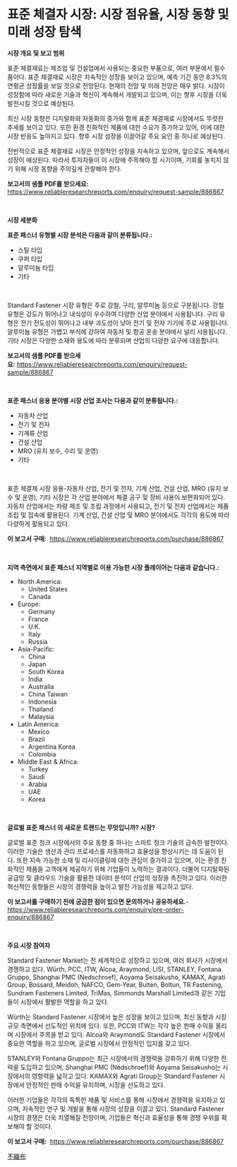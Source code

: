 <p><h1>표준 체결자 시장: 시장 점유율, 시장 동향 및 미래 성장 탐색</h1></p><p><strong>시장 개요 및 보고 범위</strong></p>
<p><p>표준 체결재료는 제조업 및 건설업에서 사용되는 중요한 부품으로, 여러 부문에서 필수품이다. 표준 체결재료 시장은 지속적인 성장을 보이고 있으며, 예측 기간 동안 8.3%의 연평균 성장률을 보일 것으로 전망된다. 현재의 전망 및 미래 전망은 매우 밝다. 시장이 성장함에 따라 새로운 기술과 혁신이 계속해서 개발되고 있으며, 이는 향후 시장을 더욱 발전시킬 것으로 예상된다.</p><p>최신 시장 동향은 디지털화와 자동화의 증가와 함께 표준 체결재료 시장에서도 뚜렷한 추세를 보이고 있다. 또한 환경 친화적인 제품에 대한 수요가 증가하고 있어, 이에 대한 시장 반응도 높아지고 있다. 향후 시장 성장을 이끌어갈 주요 요인 중 하나로 예상된다.</p><p>전반적으로 표준 체결재료 시장은 안정적인 성장을 지속하고 있으며, 앞으로도 계속해서 성장이 예상된다. 따라서 투자자들이 이 시장에 주목해야 할 시기이며, 기회를 놓치지 않기 위해 시장 동향을 주의깊게 관찰해야 한다.</p></p>
<p><strong>보고서의 샘플 PDF를 받으세요:</strong> <a href="https://www.reliableresearchreports.com/enquiry/request-sample/886867">https://www.reliableresearchreports.com/enquiry/request-sample/886867</a></p>
<p>&nbsp;</p>
<p><strong>시장 세분화</strong></p>
<p><strong>표준 패스너 유형별 시장 분석은 다음과 같이 분류됩니다.:</strong></p>
<p><ul><li>스틸 타입</li><li>쿠퍼 타입</li><li>알루미늄 타입</li><li>기타</li></ul></p>
<p>&nbsp;</p>
<p><p>Standard Fastener 시장 유형은 주로 강철, 구리, 알루미늄 등으로 구분됩니다. 강철 유형은 강도가 뛰어나고 내식성이 우수하여 다양한 산업 분야에서 사용됩니다. 구리 유형은 전기 전도성이 뛰어나고 내부 과도성이 낮아 전기 및 전자 기기에 주로 사용됩니다. 알루미늄 유형은 가볍고 부식에 강하여 자동차 및 항공 운송 분야에서 널리 사용됩니다. 기타 시장은 다양한 소재와 용도에 따라 분류되며 산업의 다양한 요구에 대응합니다.</p></p>
<p><strong>보고서의 샘플 PDF를 받으세요:</strong>&nbsp;<a href="https://www.reliableresearchreports.com/enquiry/request-sample/886867">https://www.reliableresearchreports.com/enquiry/request-sample/886867</a></p>
<p>&nbsp;</p>
<p><strong> 표준 패스너 응용 분야별 시장 산업 조사는 다음과 같이 분류됩니다.:</strong></p>
<p><ul><li>자동차 산업</li><li>전기 및 전자</li><li>기계류 산업</li><li>건설 산업</li><li>MRO (유지 보수, 수리 및 운영)</li><li>기타</li></ul></p>
<p>&nbsp;</p>
<p><p>표준 체결제 시장 응용-자동차 산업, 전기 및 전자, 기계 산업, 건설 산업, MRO (유지 보수 및 운영), 기타 시장은 각 산업 분야에서 체결 공구 및 장비 사용이 보편화되어 있다. 자동차 산업에서는 차량 제조 및 조립 과정에서 사용되고, 전기 및 전자 산업에서는 제품 조립 및 접속에 활용된다. 기계 산업, 건설 산업 및 MRO 분야에서도 각각의 용도에 따라 다양하게 활용되고 있다.</p></p>
<p><strong>이 보고서 구매:</strong>&nbsp; <a href="https://www.reliableresearchreports.com/purchase/886867">https://www.reliableresearchreports.com/purchase/886867</a></p>
<p>&nbsp;</p>
<p><strong>지역 측면에서 표준 패스너 지역별로 이용 가능한 시장 플레이어는 다음과 같습니다.:</strong></p>
<p><ul>
    <li>
        North America:
        <ul>
            <li>United States</li>
            <li>Canada</li>
        </ul>
    </li>
    <li>
        Europe:
        <ul>
            <li>Germany</li>
            <li>France</li>
            <li>U.K.</li>
            <li>Italy</li>
            <li>Russia</li>
        </ul>
    </li>
    <li>
        Asia-Pacific:
        <ul>
            <li>China</li>
            <li>Japan</li>
            <li>South Korea</li>
            <li>India</li>
            <li>Australia</li>
            <li>China Taiwan</li>
            <li>Indonesia</li>
            <li>Thailand</li>
            <li>Malaysia</li>
        </ul>
    </li>
    <li>
        Latin America:
        <ul>
            <li>Mexico</li>
            <li>Brazil</li>
            <li>Argentina Korea</li>
            <li>Colombia</li>
        </ul>
    </li>
    <li>
        Middle East & Africa:
        <ul>
            <li>Turkey</li>
            <li>Saudi</li>
            <li>Arabia</li>
            <li>UAE</li>
            <li>Korea</li>
        </ul>
    </li>
    </ul></p>
<p>&nbsp;</p>
<p><strong>글로벌 표준 패스너 의 새로운 트렌드는 무엇입니까? 시장?</strong></p>
<p><p>글로벌 표준 청크 시장에서의 주요 동향 중 하나는 스마트 청크 기술의 급속한 발전이다. 이러한 기술은 생산과 관리 프로세스를 자동화하고 효율성을 향상시키는 데 도움이 된다. 또한 지속 가능한 소재 및 리사이클링에 대한 관심이 증가하고 있으며, 이는 환경 친화적인 제품을 고객에게 제공하기 위해 기업들이 노력하는 결과이다. 더불어 디지털화된 공급망 및 클라우드 기술을 활용한 데이터 분석이 산업의 성장을 촉진하고 있다. 이러한 혁신적인 동향들은 시장의 경쟁력을 높이고 발전 가능성을 제고하고 있다.</p></p>
<p><strong>이 보고서를 구매하기 전에 궁금한 점이 있으면 문의하거나 공유하세요.</strong>- <a href="https://www.reliableresearchreports.com/enquiry/pre-order-enquiry/886867">https://www.reliableresearchreports.com/enquiry/pre-order-enquiry/886867</a></p>
<p>&nbsp;</p>
<p><strong>주요 시장 참여자</strong></p>
<p><p>Standard Fastener Market는 전 세계적으로 성장하고 있으며, 여러 회사가 시장에서 경쟁하고 있다. Würth, PCC, ITW, Alcoa, Araymond, LISI, STANLEY, Fontana Gruppo, Shanghai PMC (Nedschroef), Aoyama Seisakusho, KAMAX, Agrati Group, Bossard, Meidoh, NAFCO, Gem-Year, Bulten, Boltun, TR Fastening, Sundram Fasteners Limited, TriMas, Simmonds Marshall Limited과 같은 기업들이 시장에서 활발한 역할을 하고 있다.</p><p>Würth는 Standard Fastener 시장에서 높은 성장을 보이고 있으며, 최신 동향과 시장 규모 측면에서 선도적인 위치에 있다. 또한, PCC와 ITW는 각각 높은 판매 수익을 올리며 시장에서 주목을 받고 있다. Alcoa와 Araymond도 Standard Fastener 시장에서 중요한 역할을 하고 있으며, 글로벌 시장에서 안정적인 입지를 갖고 있다.</p><p>STANLEY와 Fontana Gruppo는 최근 시장에서의 경쟁력을 강화하기 위해 다양한 전략을 도입하고 있으며, Shanghai PMC (Nedschroef)와 Aoyama Seisakusho는 시장에서의 영향력을 넓히고 있다. KAMAX와 Agrati Group는 Standard Fastener 시장에서 안정적인 판매 수익을 유지하며, 시장을 선도하고 있다.</p><p>이러한 기업들은 각각의 독특한 제품 및 서비스를 통해 시장에서 경쟁력을 유지하고 있으며, 지속적인 연구 및 개발을 통해 시장의 성장을 이끌고 있다. Standard Fastener 시장의 경쟁은 더욱 치열해질 전망이며, 기업들은 혁신과 효율성을 통해 경쟁 우위를 확보해야 할 것이다.</p></p>
<p><strong>이 보고서 구매:</strong>&nbsp;&nbsp;<a href="https://www.reliableresearchreports.com/purchase/886867">https://www.reliableresearchreports.com/purchase/886867</a></p>
<p><p><a href="https://github.com/lily-u-genius/Market-Research-Report-List-1/blob/main/335910917560.md">不織布</a></p></p>
